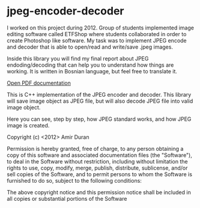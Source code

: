 # jpeg-encoder-decoder

I worked on this project during 2012. Group of students implemented image editing software called ETFShop where students collaborated in order to create Photoshop like software. My task was to implement JPEG encode and decoder that is able to open/read and write/save .jpeg images. 

Inside this library you will find my final report about JPEG endoding/decoding that can help you to understand how things are working. It is written in Bosnian language, but feel free to translate it.


[Open PDF documentation](https://github.com/amirduran/jpeg-encoder-decoder/blob/master/JPEG%20Filter%20Osnove%20JPEG%20kodiranja.pdf)

This is C++ implementation of the JPEG encoder and decoder. This library will save image object as JPEG file, but will also decode JPEG file into valid image object.

Here you can see, step by step, how JPEG standard works, and how JPEG image is created.




Copyright (c) <2012> Amir Duran

Permission is hereby granted, free of charge, to any person obtaining a copy of this software and associated documentation files (the "Software"), to deal in the Software without restriction, including without limitation the rights to use, copy, modify, merge, publish, distribute, sublicense, and/or sell copies of the Software, and to permit persons to whom the Software is furnished to do so, subject to the following conditions:

The above copyright notice and this permission notice shall be included in all copies or substantial portions of the Software
